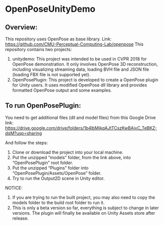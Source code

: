 # OpenPoseUnityDemo

## Overview: 
This repository uses OpenPose as base library. Link: https://github.com/CMU-Perceptual-Computing-Lab/openpose
This repository contains two projects: 
1. unitydemo: This project was intended to be used in CVPR 2018 for OpenPose demonstration. It only involves OpenPose 3D reconstruction, including visualizing streaming data, loading BVH file and JSON file (loading FBX file is not supported yet). 
2. OpenPosePlugin: This project is developed to create a OpenPose plugin for Unity users. It uses modified OpenPose dll library and provides formatted OpenPose output and some examples. 

## To run OpenPosePlugin: 
You need to get additional files (dll and model files) from this Google Drive link:
https://drive.google.com/drive/folders/1b4lbMjkqAJtTCszKwBAjxC_TeBKZ-dqM?usp=sharing

And follow the steps: 
1. Clone or download the project into your local machine. 
2. Put the unzipped “models” folder, from the link above, into “OpenPosePlugin” root folder.
3. Put the unzipped “Plugins” folder into “OpenPosePlugin/Assets/OpenPose” folder. 
4. Try to run the Output2D scene in Unity editor. 

NOTICE: 
1. If you are trying to run the built project, you may also need to copy the models folder to the build root folder to run it.
2. This is only a beta version so far, everything is subject to change in later versions. The plugin will finally be available on Unity Assets store after release. 
